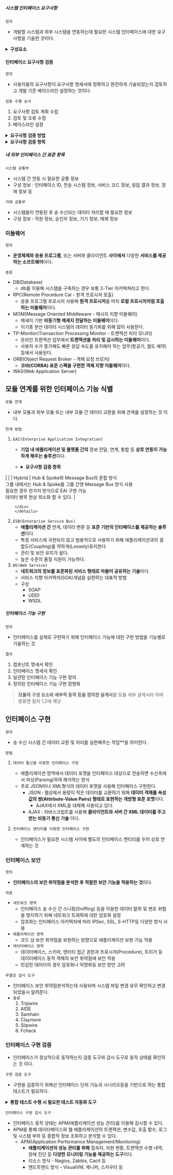 ##### 시스템 인터페이스 요구사항
`정의`
- 개발할 시스템과 외부 시스템을 연동하는데 필요한 시스템 인터페이스에 대한 요구사항을 기술한 것이다.

<details>
<summary><strong> 구성요소 </strong></summary>
<div>

- 인터페이스 이름
- 연계 대상 시스템
- 연계 범위 및 내용
- 연계 방식
- 송신 데이터
- 인터페이스 주기
- 기타 고려사항

</div>
</details>

#### 인터페이스 요구사항 검증
`정의`
- 사용자들의 요구사항이 요구사항 명세서에 정확하고 완전하게 기술되었는지 검토하고 개발 기준 베이스라인 설정하는 것이다.

`검증 수행 순서`
1. 요구사항 검토 계획 수립
2. 검토 및 오류 수정
3. 베이스라인 설정

<details>
<summary><strong> 요구사항 검증 방법 </strong></summary>
<div>

- 동료 검토(Peer Review)
    - 요구사항 명세서 작성자가 명세서 내용을 직접 설명하고 동료들이 이를 들으면서 결함을 발견하는 형태의 검토 방법
- 워크 스루(Walk Through)
  - 검토 회의 전에 요구사항 명세서를 미리 배포하여 사전 검토한 후에 짧은 검토 회의를 통해 결함을 발견하는 형태의 검토 방법
- 인스펙션(Inspection)
    - 요구사항 명세서 작성자를 제외한 다른 검토 전문가들이 요구사항 명세서를 확인하면서 결함을 발견하는 형태의 검토 방법    

</div>
</details>

<details>
<summary><strong> 요구사항 검증 항목 </strong></summary>
<div>

- 완전성(Completeness) - 요구사항 누락 안되고 완전하게 반영됐는지
- 일관성(Consistency) - 요구사항 모순 충돌x 일관성 유지하는지
- 정학성(Unambiguity) - 요구사항 명확하게 이해할만한지 
- 기능성(Functionality) - 요구사항이 어떻게보다 무엇을 초점에 두는지
- 검증 가능성(Verifiability) - 사용자 요구 만족하고 사용자의 요구내용과 일치하는지 검증할 수 있는지
- 추적 가능성(Traceability) - 요구사항 명세서와 설계서 추적할 수 있는지
- 변경 용이성(Easily Changeable) - 요구사항 명세서 변경 쉬운지


</div>
</details>

##### 내 외부 인터페이스 간 표준 항목

`시스템 공통부`
- 시스템 간 연동 시 필요한 공통 정보
- 구성 정보 : 인터페이스 ID, 전송 시스템 정보, 서비스 코드 정보, 응답 결과 정보, 장애 정보 등

`거래 공통부`
- 시스템들이 연동된 후 송 수신되는 데이터 처리할 때 필요한 정보
- 구성 정보 : 직원 정보, 승인자 정보, 기기 정보, 매체 정보

### 미들웨어 
`정의`
- **운영체제와 응용 프로그램**, 또는 서버와 클라이언트 **사이에서** 다양한 **서비스를 제공하는 소프트웨어**이다.

`종류`
- DB(Database)
  - db를 이용해 시스템을 구축하는 경우 보통 2-Tier 아키텍쳐라고 한다.
- RPC(Remote Procedure Cal - 원격 프로시저 호출)
  - 응용 프로그램 프로시저 사용해 **원격 프로시저**를 마치 **로컬 프로시저처럼 호출하는 미들웨어**이다.
- MOM(Message Oriented Middleware - 메시지 지향 미들웨어)
  - 메세지 기반 **비동기형 메세지 전달하는 미들웨어**이다.
  - 이기종 분산 데이터 시스템의 데이터 동기화를 위해 많이 사용한다.
- TP-Monitor(Transaction Processing Monitor - 트랜잭션 처리 모니터)
  - 온라인 트랜잭션 업무에서 **트랜잭션을 처리 및 감시하는 미들웨어**이다.
  - 사용자 수가 증가해도 빠른 응답 속도를 유지해야 하는 업무(항공기, 철도 예약)등에서 사용된다.
- ORB(Object Request Broker - 객체 요청 브로커)
  - **코바(CORBA) 표준 스펙을 구현한 객체 지향 미들웨어**이다.
- WAS(Web Application Server)

## 모듈 연계를 위한 인터페이스 기능 식별
`모듈 연계`
- 내부 모듈과 외부 모듈 또는 내부 모듈 간 데이터 교환을 위해 관계를 설정하는 것 이다.

`연계 방법`

1. `EAI(Enterprise Application Integration)`
    - **기업 내 애플리케이션 및 플랫폼 간의** 정보 전달, 연계, 통합 등 **상호 연동이 가능하게 해주는 솔루션**이다.
    - <details>
      <summary><strong> 요구사항 검증 항목 </strong></summary>
      <div>
    
        | 유형 | 기능 |
        | :--: | :--: |
        | Point to Point | 가장 기본적인 애플리케이션 통합 방식<br> 애플리케이션 1:1로 연결 <br> 변경 및 재사용이 어려움 |
        | Hub & Spoke | 단일 접점인 허브 시스템을 통해 데이터를 전송하는 중앙 집중형 방식 <br> 확장 및 유지보수 용이 <br> 허브 장애 시 시스템 전체에 영향을 미침 |
         | Message Bus<br>(ESB 방식) | 애플리케이션 사이 미들웨어를 두어 처리하는 방식 <br> 확장성 뛰어나며 대용량 처리 가능함 | 
|    |    | Hybrid | Hub & Spoke와 Message Bus의 혼합 방식 <br> 그룹 내에서는 Hub & Spoke를 그룹 간엔 Message Bus 방식 사용 <br> 필요한 경우 한가지 방식으로 EAI 구현 가능 <br> 데이터 병목 현상 최소화 할 수 있다. |
    
        </div>
        </details>
2. `ESB(Enterprise Service Bus)`
    - **애플리케이션 간** 연계, 데이터 변환 등 **표준 기반의 인터페이스를 제공하는 솔루션**이다.
    - 특정 서비스에 국한되지 않고 범용적으로 사용하기 위해 애플리케이션과의 결합도(Coupling)를 약하게(Loosely)유지한다.
    - 관리 및 보안 유지가 쉽다.
    - 높은 수준의 품질 지원이 가능하다.
3. `WS(Web Service)`
    - **네트워크의 정보를 표준화된 서비스 형태로 마들어 공유하는 기술**이다.
    - 서비스 지향 아키텍처(SOA)개념을 실현하는 대표적 방법
    - 구성
      - SOAP
      - UDDI
      - WSDL

##### 인터페이스 기능 구현
`정의`
- 인터페이스를 실제로 구현하기 위해 인터페이스 기능에 대한 구현 방법을 기능별로 기술하는 것

`절차`
1. 컴포넌트 명세서 확인 
2. 인터페이스 명세서 확인
3. 일관된 인터페이스 기능 구현 정의
4. 정의된 인터페이스 기능 구현 정형화
 
> **모듈의 구성 요소와 세부적 동작 등을 정의한 설계서**를 모듈 세부 설계서라 하며 종류엔 절차 1,2에 해당

## 인터페이스 구현
`정의`
- 송 수신 시스템 간 데이터 교환 및 처리를 실현해주는 작업**을 의미한다.

`방법`

1. `데이터 통신을 이용한 인터페이스 구현`
   - 애플리케이션 영역에서 데이터 포맷을 인터페이스 대상으로 전송하면 수신측에서 파싱(Parsing)하여 해석하는 방식
   - 주로 JSON이나 XML형식의 데이터 포맷을 사용해 인터페이스 구현한다.
     - JSON : 웹상에서 용량이 적은 데이터를 교환하기 위해 **데이터 객체를 속성 값의 쌍(Attirbute-Value Pairs) 형태로 표현하는 개방형 표준 포맷**이다.
       - AJAX에서 XML을 대체해 사용되고 있다.
     - AJAX : 자바스크립트를 사용해 **클라이언트와 서버 간 XML 데이터를 주고 받는 비동기 통신 기술** 이다.

2. `인터페이스 엔티티를 이용한 인터페이스 구현`
    - 인터페이스가 필요한 시스템 사이에 별도의 인터페이스 엔티티를 두어 상호 연계하는 것

### 인터페이스 보안
`정의`
- **인터페이스의 보안 취약점을 분석한 후 적절한 보안 기능을 적용하는 것**이다.

`적용`
- `네트워크 영역`
  - 인터페이스 송 수신 간 스니핑(Sniffing) 등을 이용한 데이터 탈취 및 변조 위협을 방지하기 위해 네트워크 트래픽에 대한 암호화 설정
  - 암호화는 인터페이스 아키텍처에 따라 IPSec, SSL, S-HTTP등 다양한 방식 사용
- `애플리케이션 영역`
  - 코드 상 보안 취약점을 보완하는 방향으로 애플리케이션 보완 기능 적용
- `데이터베이스 영역`
  - 데이터베이스, 스키마, 엔터티 접근 권한과 프로시저(Procedure), 트리거 등 데이터베이스 동작 객체의 보안 취약점에 보안 적용
  - 민감한 데이터의 경우 암호화나 익명화등 보안 방안 고려

`무결성 검사 도구`
- 인터페이스 보안 취약점분석하는데 사용되며 시스템 파일 변경 유무 확인하고 변경되었을시 알려준다.
- `종류`
  1. Tripwire
  2. AIDE
  3. Samhain
  4. Claymore
  5. Slipwire
  6. Fcheck

### 인터페이스 구현 검증
- 인터페이스가 정상적으로 동작하는지 검증 도구와 감시 도구로 동작 상태를 확인하는 것 이다.

`구현 검증 도구`
- 구현을 검증하기 위해선 인터페이스 단위 기능과 시나리오등을 기반으로 하는 통합 테스트가 필요하다.

<details>
<summary><strong> 통합 테스트 수행 시 필요한 테스트 자동화 도구 </strong></summary>
<div>

| 도구 | 기능 |
| :--: | :--: |
| XUnit | 같은 테스트 코드 중복 작성을 막고, 테스트마다 예상 결과를 기억할 필요가 없게 하는 자동화된 해법 제공하는 단위 테스트 프레임워크 <br> Smalltalk에 처음 적용돼 Sunit이란 이름이었으나 Java용의 Junit, C++용 CppUnit, .Net용 NUnit HTTP용 HTTPUnit등 다양한 언어에 적용되며 xUnit으로 통칭 |
| STAF | 서비스 호출 및 컴포넌트 재사용 등 다양한 환경 지원하는 테스트 프레임워크 <br> 크로스 플랫폼이나 분산 소프트웨어에서 테스트 환경 조성할 수 있도록 지원 <br> 분산 소프트웨어의 경우 각 분산 환경에 설치된 데몬이 테스트에 대한 응답 대신하며 테스트가 완료되면 이를 통합하고 자동화하여 프로그램 완성 |
| FitNesse | 웹 기반 테스트 케이스 설계, 실행, 결과 확인 등을 지원하는 테스트 프레임워크 |
| NTAF | FitNesse의 장점인 협업 기능과 STAF의 장점인 재사용 및 확장성을 통합한 NHN(Naver)의 테스트 자동화 프레임워크 |
| Selenium | 다양한 브라우저 및 개발 언어를 지원하는 웹 애플리케이션 테스트 프레임워크 |
| Watir | Ruby를 사용하는 애플리케이션 테스트 프레임워크 | 

</div>
</details>

`인터페이스 구현 감시 도구`
- 인터페이스 동작 상태는 APM(애플리케이션 성능 관리)를 이용해 감시할 수 있다.
- APM을 통해 데이터베이스와 웹 애플리케이션의 트랜잭션, 변수값, 호출 함수, 로그 및 시스템 부하 등 종합적 정보 조회하고 분석할 수 있다.
    - APM(Application Performance Management/Monitoring)
      - **애플리케이션의 성능 관리를 위해** 접속자, 자원 현황, 트랜잭션 수행 내역, 장애 진단 등 **다양한 모니터링 기능을 제공하는 도구**이다.
      - 리소스 방식 - Nagios, Zabbix, Cacit 등
      - 엔드투엔드 방식 - VisualVM, 제니퍼, 스카우터 등

